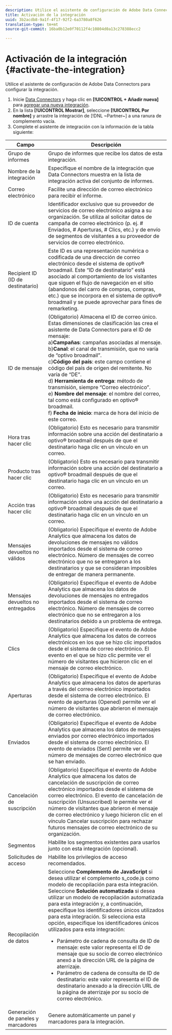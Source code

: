 ```yaml
---
description: Utilice el asistente de configuración de Adobe Data Connectors para configurar la integración.
title: Activación de la integración
uuid: 3b2acdb8-9a1f-4f17-92f2-6a3780a8f626
translation-type: tm+mt
source-git-commit: 16ba0b12e0f70112f4c10804d0a13c278388ecc2

---
```



# Activación de la integración {#activate-the-integration}

Utilice el asistente de configuración de Adobe Data Connectors para configurar la integración.

1. Inicie [Data Connectors](https://marketing.adobe.com/resources/help/es_ES/genesis/c_overview.html) y haga clic en **[!UICONTROL + Añadir nueva]** para [agregar una nueva integración](https://marketing.adobe.com/resources/help/es_ES/genesis/t_add_integration.html).
1. En la lista **[!UICONTROL Mostrar]**, seleccione **[!UICONTROL Por nombre]** y arrastre la integración de [!DNL ~Partner~] a una ranura de complemento vacía.
1. Complete el asistente de integración con la información de la tabla siguiente:

| Campo | Descripción |
|--- |--- |
| Grupo de informes | Grupo de informes que recibe los datos de esta integración. |
| Nombre de la integración | Especifique el nombre de la integración que Data Connectors muestra en la lista de integración activa del conjunto de informes. |
| Correo electrónico | Facilite una dirección de correo electrónico para recibir el informe. |
| ID de cuenta | Identificador exclusivo que su proveedor de servicios de correo electrónico asigna a su organización. Se utiliza al solicitar datos de campaña de correo electrónico (p. ej. # Enviados, # Aperturas, # Clics, etc.) y de envío de segmentos de visitantes a su proveedor de servicios de correo electrónico. |
| Recipient ID (ID de destinatario) | Este ID es una representación numérica o codificada de una dirección de correo electrónico desde el sistema de optivo® broadmail. Este “ID de destinatario” está asociado al comportamiento de los visitantes que siguen el flujo de navegación en el sitio (abandonos del carro de compras, compras, etc.) que se incorpora en el sistema de optivo® broadmail y se puede aprovechar para fines de remarketing. |
| ID de mensaje | (Obligatorio) Almacena el ID de correo único. Estas dimensiones de clasificación las crea el asistente de Data Connectors para el ID de mensaje: <br>a)**Campañas**: campañas asociadas al mensaje. <br>b)**Canal**: el canal de transmisión, que no varía de “optivo broadmail”. <br>c)**Código del país**: este campo contiene el código del país de origen del remitente. No varía de “DE”. <br>d) **Herramienta de entrega**: método de transmisión, siempre “Correo electrónico”.<br> e) **Nombre del mensaje**: el nombre del correo, tal como está configurado en optivo® broadmail. <br>f) **Fecha de inicio**: marca de hora del inicio de este correo. |
| Hora tras hacer clic | (Obligatorio) Esto es necesario para transmitir información sobre una acción del destinatario a optivo® broadmail después de que el destinatario haga clic en un vínculo en un correo. |
| Producto tras hacer clic | (Obligatorio) Esto es necesario para transmitir información sobre una acción del destinatario a optivo® broadmail después de que el destinatario haga clic en un vínculo en un correo. |
| Acción tras hacer clic | (Obligatorio) Esto es necesario para transmitir información sobre una acción del destinatario a optivo® broadmail después de que el destinatario haga clic en un vínculo en un correo. |
| Mensajes devueltos no válidos | (Obligatorio) Especifique el evento de Adobe Analytics que almacena los datos de devoluciones de mensajes no válidos importados desde el sistema de correo electrónico. Número de mensajes de correo electrónico que no se entregaron a los destinatarios y que se consideran imposibles de entregar de manera permanente. |
| Mensajes devueltos no entregados | (Obligatorio) Especifique el evento de Adobe Analytics que almacena los datos de devoluciones de mensajes no entregados importados desde el sistema de correo electrónico. Número de mensajes de correo electrónico que no se entregaron a los destinatarios debido a un problema de entrega. |
| Clics | (Obligatorio) Especifique el evento de Adobe Analytics que almacena los datos de correos electrónicos en los que se hizo clic importados desde el sistema de correo electrónico. El evento en el que se hizo clic permite ver el número de visitantes que hicieron clic en el mensaje de correo electrónico. |
| Aperturas | (Obligatorio) Especifique el evento de Adobe Analytics que almacena los datos de aperturas a través del correo electrónico importados desde el sistema de correo electrónico. El evento de aperturas (Opened) permite ver el número de visitantes que abrieron el mensaje de correo electrónico. |
| Enviados | (Obligatorio) Especifique el evento de Adobe Analytics que almacena los datos de mensajes enviados por correo electrónico importados desde el sistema de correo electrónico. El evento de enviados (Sent) permite ver el número de mensajes de correo electrónico que se han enviado. |
| Cancelación de suscripción | (Obligatorio) Especifique el evento de Adobe Analytics que almacena los datos de cancelación de suscripción de correo electrónico importados desde el sistema de correo electrónico. El evento de cancelación de suscripción (Unsuscribed) le permite ver el número de visitantes que abrieron el mensaje de correo electrónico y luego hicieron clic en el vínculo Cancelar suscripción para rechazar futuros mensajes de correo electrónico de su organización. |
| Segmentos | Habilite los segmentos existentes para usarlos junto con esta integración (opcional). |
| Solicitudes de acceso | Habilite los privilegios de acceso recomendados. |
| Recopilación de datos | Seleccione **Complemento de JavaScript** si desea utilizar el complemento s_code.js como modelo de recopilación para esta integración. Seleccione **Solución automatizada** si desea utilizar un modelo de recopilación automatizada para esta integración y, a continuación, especifique los identificadores únicos utilizados para esta integración. Si selecciona esta opción, especifique los identificadores únicos utilizados para esta integración:<ul><li>Parámetro de cadena de consulta de ID de mensaje: este valor representa el ID de mensaje que su socio de correo electrónico anexó a la dirección URL de la página de aterrizaje.</li><li>Parámetro de cadena de consulta de ID de destinatario: este valor representa el ID de destinatario anexado a la dirección URL de la página de aterrizaje por su socio de correo electrónico.</li></ul> |
| Generación de paneles y marcadores | Genere automáticamente un panel y marcadores para la integración. |
